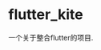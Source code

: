 # flutter_kite

一个关于整合flutter的项目.

[//]: # (## Getting Started)

[//]: # ()
[//]: # (This project is a starting point for a Flutter application.)

[//]: # ()
[//]: # (A few resources to get you started if this is your first Flutter project:)

[//]: # ()
[//]: # (- [Lab: Write your first Flutter app]&#40;https://docs.flutter.dev/get-started/codelab&#41;)

[//]: # (- [Cookbook: Useful Flutter samples]&#40;https://docs.flutter.dev/cookbook&#41;)

[//]: # ()
[//]: # (For help getting started with Flutter development, view the)

[//]: # ([online documentation]&#40;https://docs.flutter.dev/&#41;, which offers tutorials,)

[//]: # (samples, guidance on mobile development, and a full API reference.)
